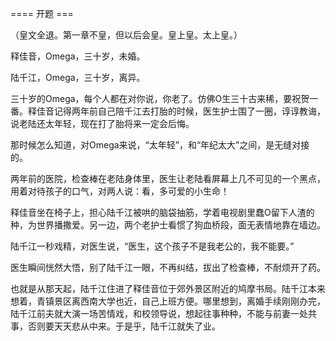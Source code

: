 ==== 开题 ===

（皇文全退。第一章不皇，但以后会皇。皇上皇。太上皇。）

释佳音，Omega，三十岁，未婚。

陆千江，Omega，三十岁，离异。

三十岁的Omega，每个人都在对你说，你老了。仿佛O生三十古来稀，要祝贺一番。释佳音记得两年前自己陪千江去打胎的时候，医生护士围了一圈，谆谆教诲，说老陆还太年轻，现在打了胎将来一定会后悔。

那时候怎么知道，对Omega来说，“太年轻”，和“年纪太大”之间，是无缝对接的。

两年前的医院，检查棒在老陆身体里，医生让老陆看屏幕上几不可见的一个黑点，用着对待孩子的口气，对两人说：看，多可爱的小生命！

释佳音坐在椅子上，担心陆千江被哄的脑袋抽筋，学着电视剧里蠢O留下人渣的种，为世界播撒爱。另一边，两个老护士看惯了狗血桥段，面无表情地靠在墙边。

陆千江一秒戏精，对医生说，“医生，这个孩子不是我老公的，我不能要。”

医生瞬间恍然大悟，别了陆千江一眼，不再纠结，拔出了检查棒，不耐烦开了药。

也就是从那天起，陆千江住进了释佳音位于郊外景区附近的鸠摩书局。陆千江本来想着，青镇景区离西南大学也近，自己上班方便。哪里想到，离婚手续刚刚办完，陆千江前夫就大演一场苦情戏，和校领导说，想起往事种种，不能与前妻一处共事，否则要天天悲从中来。于是乎，陆千江就失了业。